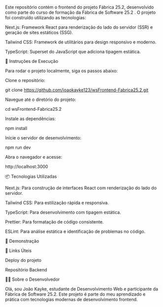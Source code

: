 Este repositório contém o frontend do projeto Fábrica 25.2, desenvolvido como parte do curso de formação da Fábrica de Software 25.2
. O projeto foi construído utilizando as tecnologias:

Next.js: Framework React para renderização do lado do servidor (SSR) e geração de sites estáticos (SSG).

Tailwind CSS: Framework de utilitários para design responsivo e moderno.

TypeScript: Superset do JavaScript que adiciona tipagem estática.

🚀 Instruções de Execução

Para rodar o projeto localmente, siga os passos abaixo:

Clone o repositório:

git clone https://github.com/joaokayke123/wsFrontend-Fabrica25.2.git


Navegue até o diretório do projeto:

cd wsFrontend-Fabrica25.2


Instale as dependências:

npm install


Inicie o servidor de desenvolvimento:

npm run dev


Abra o navegador e acesse:

http://localhost:3000

📦 Tecnologias Utilizadas

Next.js: Para construção de interfaces React com renderização do lado do servidor.

Tailwind CSS: Para estilização rápida e responsiva.

TypeScript: Para desenvolvimento com tipagem estática.

Prettier: Para formatação de código consistente.

ESLint: Para análise estática e identificação de problemas no código.

📸 Demonstração

🔗 Links Úteis

Deploy do projeto

Repositório Backend

👨‍💻 Sobre o Desenvolvedor

Olá, sou João Kayke, estudante de Desenvolvimento Web e participante da Fábrica de Software 25.2. Este projeto é parte do meu aprendizado e prática com tecnologias modernas de desenvolvimento frontend.